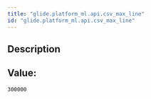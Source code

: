 ```yaml
---
title: "glide.platform_ml.api.csv_max_line"
id: "glide.platform_ml.api.csv_max_line"
---
```

## Description



## Value: 
```
300000
```